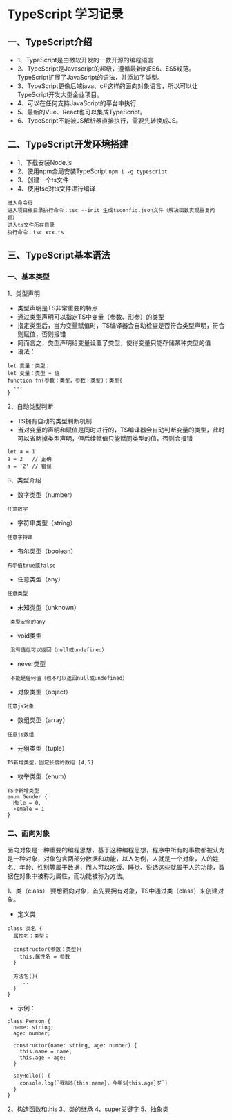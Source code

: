 # TypeScript 学习记录

## 一、TypeScript介绍

+ 1、TypeScript是由微软开发的一款开源的编程语言
+ 2、TypeScript是Javascript的超级，遵循最新的ES6、ES5规范。TypeScript扩展了JavaScript的语法，并添加了类型。
+ 3、TypeScript更像后端java、c#这样的面向对象语言，所以可以让TypeScript开发大型企业项目。
+ 4、可以在任何支持JavaScript的平台中执行
+ 5、最新的Vue、React也可以集成TypeScript。
+ 6、TypeScript不能被JS解析器直接执行，需要先转换成JS。

## 二、TypeScript开发环境搭建

+ 1、下载安装Node.js
+ 2、使用npm全局安装TypeScript `npm i -g typescript`
+ 3、创建一个ts文件
+ 4、使用tsc对ts文件进行编译

```
进入命令行
进入项目根目录执行命令：tsc --init 生成tsconfig.json文件（解决函数实现重复问题）
进入ts文件所在目录
执行命令：tsc xxx.ts
```

## 三、TypeScript基本语法

### 一、基本类型

1、类型声明

+ 类型声明是TS非常重要的特点
+ 通过类型声明可以指定TS中变量（参数、形参）的类型
+ 指定类型后，当为变量赋值时，TS编译器会自动检查是否符合类型声明，符合则赋值，否则报错
+ 简而言之，类型声明给变量设置了类型，使得变量只能存储某种类型的值
+ 语法：

```
let 变量：类型；
let 变量：类型 = 值
function fn(参数：类型，参数：类型)：类型{
  ...
}
```

2、自动类型判断

+ TS拥有自动的类型判断机制
+ 当对变量的声明和赋值是同时进行的，TS编译器会自动判断变量的类型，此时可以省略掉类型声明，但后续赋值只能赋同类型的值，否则会报错

```
let a = 1
a = 2   // 正确
a = '2' // 错误
```

3、类型介绍

+ 数字类型（number）

```
任意数字
```

+ 字符串类型（string）

```
任意字符串
```

+ 布尔类型（boolean）

```
布尔值true或false
```

+ 任意类型（any）

```
任意类型
```

+ 未知类型（unknown）

```
 类型安全的any
```

+ void类型

```
 没有值但可以返回（null或undefined）
```

+ never类型

```
 不能是任何值（也不可以返回null或undefined）
```

+ 对象类型（object）

```
任意js对象
```

+ 数组类型（array）

```
任意js数组
```

+ 元组类型（tuple）

```
TS新增类型，固定长度的数组 [4,5]
```

+ 枚举类型（enum）

```
TS中新增类型 
enum Gender {
  Male = 0,
  Female = 1
}
```

### 二、面向对象
面向对象是一种重要的编程思想，基于这种编程思想，程序中所有的事物都被认为是一种对象，对象包含两部分数据和功能，以人为例，人就是一个对象，人的姓名、年龄、性别等属于数据，而人可以吃饭、睡觉、说话这些就属于人的功能，数据在对象中被称为属性，而功能被称为方法。

1、类（class）
要想面向对象，首先要拥有对象，TS中通过类（class）来创建对象。
+ 定义类
```
class 类名 {
  属性名：类型；

  constructor(参数：类型){
    this.属性名 = 参数
  }

  方法名(){
    ...
  }
}
```
+ 示例：
```
class Person {
  name: string;
  age: number;

  constructor(name: string, age: number) {
    this.name = name;
    this.age = age;
  }

  sayHello() {
    console.log(`我叫${this.name}，今年${this.age}岁`)
  }
}
```
2、构造函数和this
3、类的继承
4、super关键字
5、抽象类
